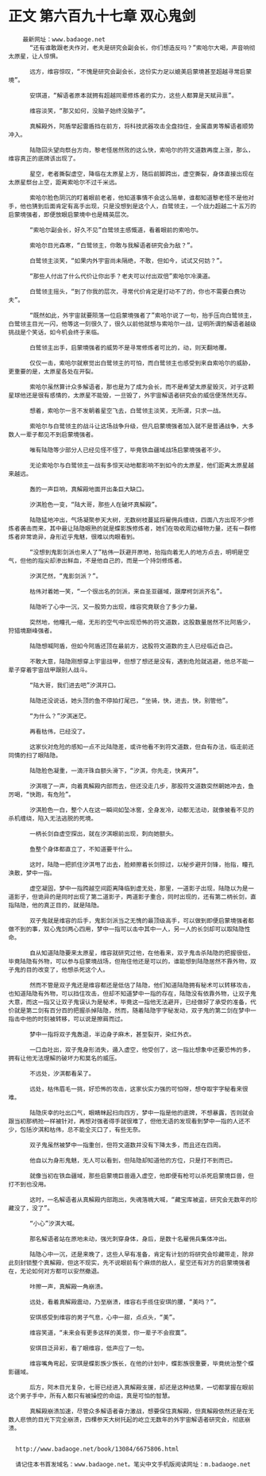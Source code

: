 # 正文 第六百九十七章 双心鬼剑
        最新网址：www.badaoge.net
          “还有谁敢跟老夫作对，老夫是研究会副会长，你们想造反吗？”索哈尔大喝，声音响彻太原星，让人惊惧。
      
          远方，维容惊叹，“不愧是研究会副会长，这份实力足以媲美启蒙境甚至超越寻常启蒙境”。
      
          安琪道，“解语者原本就拥有超越同辈修炼者的实力，这些人都算是天赋异禀”。
      
          维容淡笑，“那又如何，没脑子始终没脑子”。
      
          真解殿外，阿盾举起雷盾挡在前方，将科技武器攻击全盘挡住，金属直男等解语者顺势冲入。
      
          陆隐回头望向祭台方向，黎老怪居然败的这么快，索哈尔的符文道数再度上涨，那么，维容真正的底牌该出现了。
      
          星空，老者撕裂虚空，降临在太原星上方，随后前脚跨出，虚空撕裂，身体直接出现在太原星祭台上空，距离索哈尔不过千米远。
      
          索哈尔脸色阴沉的盯着眼前老者，他知道事情不会这么简单，谁都知道黎老怪不是他对手，他也猜到后面肯定有高手出现，只是没想到是这个人，白鹭领主，一个战力超越二十五万的启蒙境强者，即便放眼启蒙境中也是精英层次。
      
          “索哈尔副会长，好久不见”白鹭领主感慨道，看着眼前的索哈尔。
      
          索哈尔目光森寒，“白鹭领主，你敢与我解语者研究会为敌？”。
      
          白鹭领主淡笑，“如果内外宇宙尚未隔绝，不敢，但如今，试试又何妨？”。
      
          “那些人付出了什么代价让你出手？老夫可以付出双倍”索哈尔冷漠道。
      
          白鹭领主摇头，“到了你我的层次，寻常代价肯定是打动不了的，你也不需要白费功夫”。
      
          “既然如此，外宇宙就要陨落一位启蒙境强者了”索哈尔说了一句，抬手压向白鹭领主，白鹭领主目光一闪，他等这一刻很久了，很久以前他就想与索哈尔一战，证明所谓的解语者越级挑战是个笑话，如今机会终于来临。
      
          白鹭领主出手，启蒙境强者的威势不是寻常修炼者可比的，动，则天翻地覆。
      
          仅仅一击，索哈尔就察觉出白鹭领主的可怕，而白鹭领主也感受到来自索哈尔的威胁，更重要的是，太原星各处在开裂。
      
          索哈尔虽然算计众多解语者，那也是为了成为会长，而不是希望太原星毁灭，对于这颗星球他还是很有感情的，太原星不能毁，一旦毁了，外宇宙解语者研究会的威信便荡然无存。
      
          想着，索哈尔一言不发朝着星空飞去，白鹭领主淡笑，无所谓，只求一战。
      
          索哈尔与白鹭领主的战斗让这场战争升级，但凡启蒙境强者加入就不是普通战争，大多数人一辈子都见不到启蒙境强者。
      
          唯有陆隐等少部分人已经见怪不怪了，毕竟铁血疆域战场启蒙境强者不少。
      
          无论索哈尔与白鹭领主一战有多惊天动地都影响不到如今的太原星，他们距离太原星越来越远。
      
          轰的一声巨响，真解殿地面开出条巨大缺口。
      
          汐淇脸色一变，“陆大哥，那些人在破坏真解殿”。
      
          陆隐猛地冲出，气场凝聚参天大树，无数树枝蔓延将雇佣兵缠绕，四面八方出现不少修炼者袭击而来，其中最让陆隐眼熟的就是蝶影族修炼者，她们在吸收周边植物力量，还有一群修炼者非常诡异，身形近乎鬼魅，很难以肉眼看到。
      
          “没想到鬼影剑派也来人了”枯伟一跃避开原地，抬指向着无人的地方点去，明明是空气，但他的指尖却渗出鲜血，不是他自己的，而是一个持剑修炼者。
      
          汐淇茫然，“鬼影剑派？”。
      
          枯伟对着她一笑，“一个很出名的剑派，来自圣亚疆域，跟摩柯剑派齐名”。
      
          陆隐听了心中一沉，又一股势力出现，维容究竟联合了多少力量。
      
          突然地，他瞳孔一缩，无形的空气中出现恐怖的符文道数，这股数量居然不比阿盾少，狩猎境巅峰强者。
      
          陆隐想喊阿盾，但如今阿盾还顶在最前方，这股符文道数的主人已经临近自己。
      
          不敢大意，陆隐刚想穿上宇宙战甲，但想了想还是没有，遇到危险就逃避，他总不能一辈子穿着宇宙战甲跟别人战斗。
      
          “陆大哥，我们进去吧”汐淇开口。
      
          陆隐还没说话，她头顶的鱼不停拍打尾巴，“坐骑，快，进去，快，别管他”。
      
          “为什么？”汐淇迷茫。
      
          再看枯伟，已经没了。
      
          这家伙对危险的感知一点不比陆隐差，或许他看不到符文道数，但自有办法，临走前还同情的扫了眼陆隐。
      
          陆隐脸色凝重，一滴汗珠自额头滑下，“汐淇，你先走，快离开”。
      
          汐淇哦了一声，向着真解殿内部而去，但还没走几步，那股符文道数突然朝她冲去，鱼厉喝，“快跑，有危险”。
      
          汐淇脸色一白，整个人在这一瞬间如坠冰窖，全身发冷，动都无法动，就像被看不见的杀机缠绕，陷入无法逃脱的死境。
      
          一柄长剑自虚空探出，就在汐淇眼前出现，刺向她额头。
      
          鱼整个身体都直立了，不知道要干什么。
      
          这时，陆隐一把抓住汐淇甩了出去，脸颊擦着长剑掠过，以秘步避开剑锋，抬指，瞳孔涣散，梦中一指。
      
          虚空凝固，梦中一指跨越空间距离降临到虚无处，那里，一道影子出现，陆隐以为是一道影子，但诡异的是同时出现了第二道影子，两道影子重合，同时出现的，还有第二柄长剑，直指陆隐，他的真正目的，就是陆隐。
      
          双子鬼就是维容的后手，鬼影剑派当之无愧的最顶级高手，可以做到即便启蒙境强者都做不到的事，双心鬼剑两心四用，梦中一指可以击中其中一人，另一人的长剑却可以取陆隐性命。
      
          自从知道陆隐要来太原星，维容就研究过他，在他看来，双子鬼击杀陆隐的把握很低，毕竟陆隐有外物，可以参与启蒙境战场，但拖住他还是可以的，谁能想到陆隐居然不靠外物，双子鬼的目的改变了，他想杀死这个人。
      
          然而不管是双子鬼还是维容都还是低估了陆隐，他们知道陆隐拥有秘术可以转移攻击，也知道陆隐有外物，可以挡住攻击，但却不知道梦中一指的存在，陆隐没有依靠外物，让双子鬼大意，而这一指又让双子鬼误认为是秘术，毕竟这一指他无法避开，已经做好了承受的准备，代价就是第二剑有百分百的把握杀掉陆隐，然而，随着陆隐宇字秘发动，双子鬼的第二剑在梦中一指击中他的时刻被转移，可以说是擦肩而过。
      
          梦中一指将双子鬼轰退，半边身子麻木，甚至裂开，染红外衣。
      
          一口血吐出，双子鬼身形消失，遁入虚空，他受创了，这一指比想象中还要恐怖的多，拥有让他无法理解的破坏力和莫名的威压。
      
          不远处，汐淇都看呆了。
      
          远处，枯伟眉毛一挑，好恐怖的攻击，这家伙实力强的可怕呀，想夺取宇字秘看来很难。
      
          陆隐庆幸的吐出口气，眼睛眯起扫向四方，梦中一指是他的底牌，不想暴露，否则就会跟当初那柄抢一样被针对，再想对强者得手就很难了，但他无语的发现看到梦中一指的人还不少，包括汐淇和枯伟，总不能全灭口了，有些无奈。
      
          双子鬼虽然被梦中一指重创，但符文道数并没有下降太多，而且还在四周。
      
          他自以为身形鬼魅，无人可以看到，但陆隐却知道他的方位，只是打不到而已。
      
          就像当初在铁血疆域，那些启蒙境巨兽遁入虚空，他即便有枪可以杀死启蒙境巨兽，但打不到也没用。
      
          这时，一名解语者从真解殿内部跑出，失魂落魄大喊，“藏宝库被盗，研究会无数年的珍藏没了，没了”。
      
          “小心”汐淇大喊。
      
          那名解语者站在原地未动，强光刺穿身体，身后，是数十名雇佣兵集体冲出。
      
          陆隐心中一沉，还是来晚了，这些人早有准备，肯定有计划的将研究会珍藏带走，除非此刻封锁整个真解殿，但这不现实，先不说眼前有个麻烦的敌人，星空还有对方的启蒙境强者在，无论如何对方都可以安然撤退。
      
          咔擦一声，真解殿一角崩溃。
      
          远处，看着真解殿震动，乃至崩溃，维容右手揽住安琪的腰，“美吗？”。
      
          安琪感受到维容的男子气息，心中一甜，点点头，“美”。
      
          维容笑道，“未来会有更多这样的美景，你一辈子不会寂寞”。
      
          安琪目泛异彩，看了眼维容，低声应了一句。
      
          维容嘴角弯起，安琪是蝶影族少族长，在他的计划中，蝶影族很重要，毕竟统治整个蝶影疆域。
      
          后方，阿木目光复杂，七哥已经进入真解殿支援，却还是这种结果，一切都掌握在眼前这个男子手中，所有人都只有被操控的命运，真是可怕的智慧。
      
          真解殿崩溃加速，尽管众多解语者奋力激战，想要保住真解殿，但真解殿依然还是在无数人悲愤的目光下完全崩溃，四棵参天大树托起的屹立无数年的外宇宙解语者研究会，彻底崩溃。
      
      
      http://www.badaoge.net/book/13084/6675806.html
      
      请记住本书首发域名：www.badaoge.net。笔尖中文手机版阅读网址：m.badaoge.net